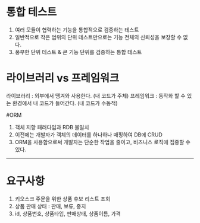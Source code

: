 # 통합 테스트
1. 여러 모듈이 협력하는 기능을 통합적으로 검증하는 테스트
2. 일반적으로 작은 범위의 단위 테스트만으로는 기능 전체의 신뢰성을 보장할 수 없다.
3. 풍부한 단위 테스트 & 큰 기능 단위를 검증하는 통합 테스트

# 라이브러리 vs 프레임워크
라이브러리 : 외부에서 땡겨와 사용한다. (내 코드가 주체)
프레임워크 : 동작화 할 수 있는 환경에서 내 코드가 들어간다. (내 코드가 수동적)

#ORM
1. 객체 지향 패러다임과 RDB 불일치
2. 이전에는 개발자가 객체의 데이터를 하나하나 매핑하여 DB에 CRUD
3. ORM을 사용함으로써 개발자는 단순한 작업을 줄이고, 비즈니스 로직에 집중할 수 있다.

- - -
# 요구사항
1. 키오스크 주문을 위한 상품 후보 리스트 조회
2. 상품 판매 상태 : 판매, 보류, 중지
3. id, 상품번호, 상품타입, 판매상태, 상품이름, 가격